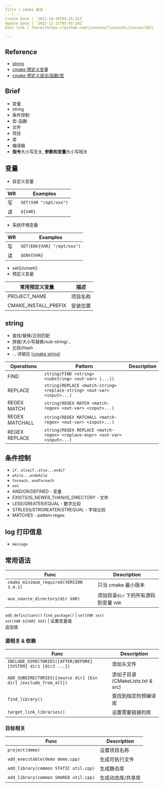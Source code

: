 ```yaml
---
Title | cmake 语法
-- | --
Create Date | `2021-10-28T04:25:32Z`
Update Date | `2021-12-21T05:45:19Z`
Edit link | [here](https://github.com/junxnone/linuxwiki/issues/192)

---
```

## Reference

- [string](https://cmake.org/cmake/help/latest/command/string.html)
- [cmake 预定义变量](https://cmake.org/cmake/help/latest/manual/cmake-variables.7.html)
- [cmake 预定义语法/函数/宏](https://cmake.org/cmake/help/latest/manual/cmake-commands.7.html)

## Brief
- 变量
- string
- 条件控制
- 宏-函数
- 文件
- 项目
- 库
- 编译器
- **指令**大小写无关, **参数和变量**大小写相关

## 变量
- 自定义变量

WR | Examples
-- | --
写 | `SET(VAR "/opt/xxx")`
读 | `${VAR}`

- 系统环境变量

WR | Examples
-- | --
写 | `SET(ENV{VAR} "/opt/xxx")`
读 | `$ENV{VAR}`

- set()/unset()
- 预定义变量


常用预定义变量 | 描述
-- | --
PROJECT_NAME | 项目名称
CMAKE_INSTALL_PREFIX | 安装位置

## string
- 查找/替换/正则匹配
- 拼接/大小写替换/sub-string/...
- 比较/Hash
- ... 详细见 [[cmake string](https://cmake.org/cmake/help/latest/command/string.html)]


Operations | Pattern | Description
-- | -- | --
FIND |  `string(FIND <string> <substring> <out-var> [...])`
REPLACE | `string(REPLACE <match-string> <replace-string> <out-var> <input>...)`
REGEX MATCH | `string(REGEX MATCH <match-regex> <out-var> <input>...)`
REGEX MATCHALL | `string(REGEX MATCHALL <match-regex> <out-var> <input>...)`
REGEX REPLACE | `string(REGEX REPLACE <match-regex> <replace-expr> <out-var> <input>...)`



## 条件控制
- `if..elseif..else...endif`
- `while...endwhile`
- `foreach..endforeach`
- `not`
- AND/OR/DEFINED - 变量
- EXISTS/IS_NEWER_THAN/IS_DIRECTORY - 文件
- LESS/GREATER/EQUAL - 数字比较
- STRLESS/STRGREATER/STREQUAL - 字母比较
- MATCHES - pattern regex


## log 打印信息
- `message`


## 常用语法

Func | Description
-- | --
`cmake_minimum_required(VERSION 3.4.1)` |  只当 cmake 最小版本
`aux_source_directory(dir VAR)` | 添加目录`dir` 下的所有源码到变量 `VAR`
`add_definitions()`
`find_package()` | 
`set(VAR xxx)`<br>`set(VAR ${VAR} XXX)` | 设置变量值<br>追加值

### 源相关 & 依赖

Func | Description
-- | --
`INCLUDE_DIRECTORIES([AFTER\|BEFORE] [SYSTEM] dir1 [dir2 ...])` | 添加头文件
`ADD_SUBDIRECTORIES([source dir] [bin dir] [exclude_from_all])` | 添加子目录(CMakeLists.txt & src)
`find_library()` | 查找到指定的预编译库
`target_link_libraries()` | 设置需要链接的库


### 目标相关

Func | Description
-- | --
`project(demo)` | 设置项目名称
`add_executable(demo demo.cpp)` | 生成可执行文件
`add_library(common STATIC util.cpp)` | 生成静态库
`add_library(common SHARED util.cpp)` | 生成动态库/共享库
